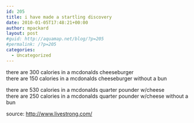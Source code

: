 ```yaml
---
id: 205
title: i have made a startling discovery
date: 2010-01-05T17:48:21+00:00
author: mpackard
layout: post
#guid: http://aquamap.net/blog/?p=205
#permalink: /?p=205
categories:
  - Uncategorized
---
```

there are 300 calories in a mcdonalds cheeseburger  
there are 150 calories in a mcdonalds cheeseburger without a bun

there are 530 calories in a mcdonalds quarter pounder w/cheese  
there are 250 calories in a mcdonalds quarter pounder w/cheese without a bun

source: http://www.livestrong.com/
